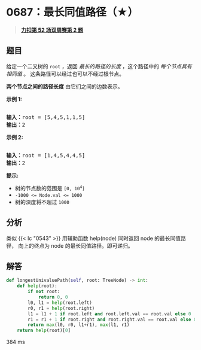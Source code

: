 # 0687：最长同值路径（★）


> <u>**[力扣第 52 场双周赛第 2 题](https://leetcode.cn/problems/longest-univalue-path/)**</u>

## 题目

<p>给定一个二叉树的<meta charset="UTF-8" /> <code>root</code> ，返回 <em>最长的路径的长度</em> ，这个路径中的 <em>每个节点具有相同值</em> 。 这条路径可以经过也可以不经过根节点。</p>

<p><strong>两个节点之间的路径长度</strong> 由它们之间的边数表示。</p>



<p><strong>示例 1:</strong></p>

<p><img alt="" src="https://assets.leetcode.com/uploads/2020/10/13/ex1.jpg" /></p>

<pre>
<strong>输入：</strong>root = [5,4,5,1,1,5]
<strong>输出：</strong>2
</pre>

<p><strong>示例 2:</strong></p>

<p><img alt="" src="https://assets.leetcode.com/uploads/2020/10/13/ex2.jpg" /></p>

<pre>
<strong>输入：</strong>root = [1,4,5,4,4,5]
<strong>输出：</strong>2
</pre>



<p><strong>提示:</strong></p>

<ul>
<li>树的节点数的范围是<meta charset="UTF-8" /> <code>[0, 10<sup>4</sup>]</code> </li>
<li><code>-1000 &lt;= Node.val &lt;= 1000</code></li>
<li>树的深度将不超过 <code>1000</code> </li>
</ul>


## 分析

类似 {{< lc "0543" >}} 用辅助函数 help(node) 同时返回 node 的最长同值路径，
向上的终点为 node 的最长同值路径。即可递归。

## 解答

```python
def longestUnivaluePath(self, root: TreeNode) -> int:
    def help(root):
        if not root:
            return 0, 0
        l0, l1 = help(root.left)
        r0, r1 = help(root.right)
        l1 = l1 + 1 if root.left and root.left.val == root.val else 0
        r1 = r1 + 1 if root.right and root.right.val == root.val else 0
        return max(l0, r0, l1+r1), max(l1, r1)
    return help(root)[0]
```

384 ms

